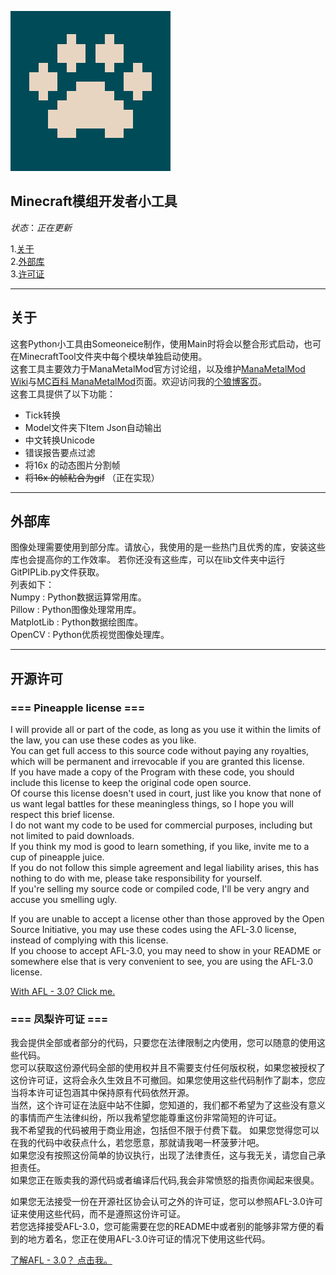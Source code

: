 ![](icon.png)

## **Minecraft模组开发者小工具**
$状态： 正在更新$

1.[关于](#About)  
2.[外部库](#lib)  
3.[许可证](#license)

***

## <span id="About">**关于**</span>
这套Python小工具由Someoneice制作，使用Main时将会以整合形式启动，也可在MinecraftTool文件夹中每个模块单独启动使用。  
这套工具主要效力于ManaMetalMod官方讨论组，以及维护[ManaMetalMod Wiki](https://mana-metal-mod.fandom.com/zh)与[MC百科 ManaMetalMod](https://mcmod.cn/class/1111)页面。欢迎访问我的[个狼博客页](https://ut.snowlyicewolf.club)。  
这套工具提供了以下功能：

* Tick转换
* Model文件夹下Item Json自动输出
* 中文转换Unicode
* 错误报告要点过滤
* 将16x 的动态图片分割帧
* ~~将16x 的帧粘合为gif~~ （正在实现）

***
## <span id=lib>**外部库**</span>
图像处理需要使用到部分库。请放心，我使用的是一些热门且优秀的库，安装这些库也会提高你的工作效率。
若你还没有这些库，可以在lib文件夹中运行GitPIPLib.py文件获取。  
列表如下：  
Numpy : Python数据运算常用库。  
Pillow : Python图像处理常用库。  
MatplotLib : Python数据绘图库。  
OpenCV : Python优质视觉图像处理库。  


***
## <span id=license> **开源许可**</span>
### === Pineapple license ===

I will provide all or part of the code, as long as you use it within the limits of the law, you can use these codes as you like.  
You can get full access to this source code without paying any royalties, which will be permanent and irrevocable if you are granted this license.   
If you have made a copy of the Program with these code, you should include this license to keep the original code open source.  
Of course this license doesn't used in court, just like you know that none of us want legal battles for these meaningless things, so I hope you will respect this brief license.  
I do not want my code to be used for commercial purposes, including but not limited to paid downloads.  
If you think my mod is good to learn something, if you like, invite me to a cup of pineapple juice.  
If you do not follow this simple agreement and legal liability arises, this has nothing to do with me, please take responsibility for yourself.  
If you're selling my source code or compiled code, I'll be very angry and accuse you smelling ugly.  

If you are unable to accept a license other than those approved by the Open Source Initiative, you may use these codes using the AFL-3.0 license, instead of complying with this license.  
If you choose to accept AFL-3.0, you may need to show in your README or somewhere else that is very convenient to see, you are using the AFL-3.0 license.

[With AFL - 3.0? Click me.](https://opensource.org/licenses/AFL-3.0)

### === 凤梨许可证 ===

我会提供全部或者部分的代码，只要您在法律限制之内使用，您可以随意的使用这些代码。  
您可以获取这份源代码全部的使用权并且不需要支付任何版权税，如果您被授权了这份许可证，这将会永久生效且不可撤回。如果您使用这些代码制作了副本，您应当将本许可证包涵其中保持原有代码依然开源。  
当然，这个许可证在法庭中站不住脚，您知道的，我们都不希望为了这些没有意义的事情而产生法律纠纷，所以我希望您能尊重这份非常简短的许可证。  
我不希望我的代码被用于商业用途，包括但不限于付费下载。
如果您觉得您可以在我的代码中收获点什么，若您愿意，那就请我喝一杯菠萝汁吧。  
如果您没有按照这份简单的协议执行，出现了法律责任，这与我无关，请您自己承担责任。  
如果您正在贩卖我的源代码或者编译后代码,我会非常愤怒的指责你闻起来很臭。  

如果您无法接受一份在开源社区协会认可之外的许可证，您可以参照AFL-3.0许可证来使用这些代码，而不是遵照这份许可证。  
若您选择接受AFL-3.0，您可能需要在您的README中或者别的能够非常方便的看到的地方着名，您正在使用AFL-3.0许可证的情况下使用这些代码。

[了解AFL - 3.0？ 点击我。](https://opensource.org/licenses/AFL-3.0)